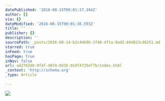 ```yaml
---
datePublished: '2016-08-15T00:01:37.394Z'
author: []
via: {}
dateModified: '2016-08-15T00:01:36.593Z'
title: ''
publisher: {}
description: ''
sourcePath: _posts/2016-08-14-b2c44b9b-3f48-4f1a-9ad2-60d823c46251.md
starred: true
inFeed: true
hasPage: true
inNav: false
url: ad2763d8-9fdf-4074-8d3b-014f4725ef7b/index.html
_context: 'http://schema.org'
_type: Article

---
```

![](https://the-grid-user-content.s3-us-west-2.amazonaws.com/dd7ebd97-623c-412a-8010-3f261ccf99c9.jpg)